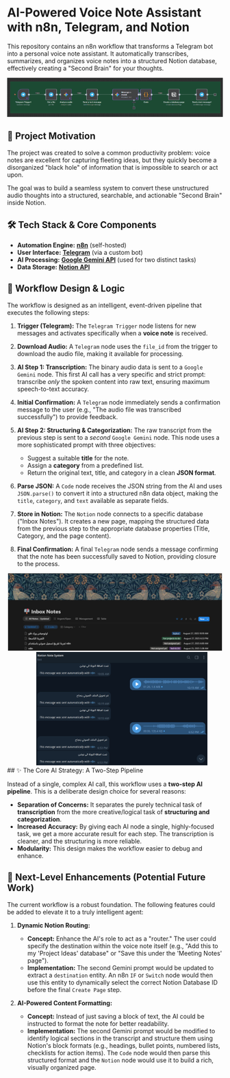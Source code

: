 # AI-Powered Voice Note Assistant with n8n, Telegram, and Notion

This repository contains an n8n workflow that transforms a Telegram bot into a personal voice note assistant. It automatically transcribes, summarizes, and organizes voice notes into a structured Notion database, effectively creating a "Second Brain" for your thoughts.

![Workflow Screenshot](workflow.png) 


## 🚀 Project Motivation

The project was created to solve a common productivity problem: voice notes are excellent for capturing fleeting ideas, but they quickly become a disorganized "black hole" of information that is impossible to search or act upon.

The goal was to build a seamless system to convert these unstructured audio thoughts into a structured, searchable, and actionable "Second Brain" inside Notion.

## 🛠️ Tech Stack & Core Components

-   **Automation Engine:** [**n8n**](https://n8n.io/) (self-hosted)
-   **User Interface:** [**Telegram**](https://telegram.org/) (via a custom bot)
-   **AI Processing:** [**Google Gemini API**](https://ai.google.dev/) (used for two distinct tasks)
-   **Data Storage:** [**Notion API**](https://www.notion.so/)

## 🌊 Workflow Design & Logic

The workflow is designed as an intelligent, event-driven pipeline that executes the following steps:

1.  **Trigger (Telegram):** The `Telegram Trigger` node listens for new messages and activates specifically when a **voice note** is received.

2.  **Download Audio:** A `Telegram` node uses the `file_id` from the trigger to download the audio file, making it available for processing.

3.  **AI Step 1: Transcription:** The binary audio data is sent to a `Google Gemini` node. This first AI call has a very specific and strict prompt: transcribe *only* the spoken content into raw text, ensuring maximum speech-to-text accuracy.

4.  **Initial Confirmation:** A `Telegram` node immediately sends a confirmation message to the user (e.g., "The audio file was transcribed successfully") to provide feedback.

5.  **AI Step 2: Structuring & Categorization:** The raw transcript from the previous step is sent to a *second* `Google Gemini` node. This node uses a more sophisticated prompt with three objectives:
    -   Suggest a suitable **title** for the note.
    -   Assign a **category** from a predefined list.
    -   Return the original text, title, and category in a clean **JSON format**.

6.  **Parse JSON:** A `Code` node receives the JSON string from the AI and uses `JSON.parse()` to convert it into a structured n8n data object, making the `title`, `category`, and `text` available as separate fields.

7.  **Store in Notion:** The `Notion` node connects to a specific database ("Inbox Notes"). It creates a new page, mapping the structured data from the previous step to the appropriate database properties (Title, Category, and the page content).

8.  **Final Confirmation:** A final `Telegram` node sends a message confirming that the note has been successfully saved to Notion, providing closure to the process.
<div align="center">
  <img src="notion-photo.png" alt="Notion Logo" width="500"/> 
  &nbsp; &nbsp; &nbsp; &nbsp; <img src="telegram-photo.png" alt="Telegram Logo" width="400"/>
</div>
## ✨ The Core AI Strategy: A Two-Step Pipeline

Instead of a single, complex AI call, this workflow uses a **two-step AI pipeline**. This is a deliberate design choice for several reasons:

-   **Separation of Concerns:** It separates the purely technical task of **transcription** from the more creative/logical task of **structuring and categorization**.
-   **Increased Accuracy:** By giving each AI node a single, highly-focused task, we get a more accurate result for each step. The transcription is cleaner, and the structuring is more reliable.
-   **Modularity:** This design makes the workflow easier to debug and enhance.

## 🔮 Next-Level Enhancements (Potential Future Work)

The current workflow is a robust foundation. The following features could be added to elevate it to a truly intelligent agent:

1.  **Dynamic Notion Routing:**
    -   **Concept:** Enhance the AI's role to act as a "router." The user could specify the destination within the voice note itself (e.g., "Add this to my 'Project Ideas' database" or "Save this under the 'Meeting Notes' page").
    -   **Implementation:** The second Gemini prompt would be updated to extract a `destination` entity. An n8n `IF` or `Switch` node would then use this entity to dynamically select the correct Notion Database ID before the final `Create Page` step.

2.  **AI-Powered Content Formatting:**
    -   **Concept:** Instead of just saving a block of text, the AI could be instructed to format the note for better readability.
    -   **Implementation:** The second Gemini prompt would be modified to identify logical sections in the transcript and structure them using Notion's block formats (e.g., headings, bullet points, numbered lists, checklists for action items). The `Code` node would then parse this structured format and the `Notion` node would use it to build a rich, visually organized page.
